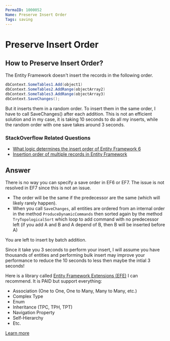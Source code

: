```yaml
---
PermaID: 1000052
Name: Preserve Insert Order
Tags: saving
---
```


# Preserve Insert Order

## How to Preserve Insert Order? 

The Entity Framework doesn't insert the records in the following order.


```csharp
dbContext.SomeTables1.Add(object1)
dbContext.SomeTables2.AddRange(objectArray2)
dbContext.SomeTables3.AddRange(objectArray3)
dbContext.SaveChanges();
```
But it inserts them in a random order. To insert them in the same order, I have to call SaveChanges() after each addition. This is not an efficient solution and in my case, it is taking 10 seconds to do all my inserts, while the random order with one save takes around 3 seconds.

### StackOverflow Related Questions

 - [What logic determines the insert order of Entity Framework 6](https://stackoverflow.com/questions/34795577/what-logic-determines-the-insert-order-of-entity-framework-6/)
 - [Insertion order of multiple records in Entity Framework](https://stackoverflow.com/questions/11521057/insertion-order-of-multiple-records-in-entity-framework/)

## Answer

There is no way you can specify a save order in EF6 or EF7. The issue is not resolved in EF7 since this is not an issue.

 - The order will be the same if the predecessor are the same (which will likely rarely happen).
 - When you call `SaveChanges`, all entities are ordered from an internal order in the method `ProduceDynamicCommands` then sorted again by the method `TryTopologicalSort` which loop to add command with no predecessor left (if you add A and B and A depend of B, then B will be inserted before A)

You are left to insert by batch addition.

Since it take you 3 seconds to perform your insert, I will assume you have thousands of entities and performing bulk insert may improve your performance to reduce the 10 seconds to less then maybe the intial 3 seconds!

Here is a library called [Entity Framework Extensions (EFE)](http://entityframework-extensions.net/) I can recommend. It is PAID but support everything:

 - Association (One to One, One to Many, Many to Many, etc.)
 - Complex Type
 - Enum
 - Inheritance (TPC, TPH, TPT)
 - Navigation Property
 - Self-Hierarchy
 - Etc.

[Learn more](http://entityframework-extensions.net/overview)